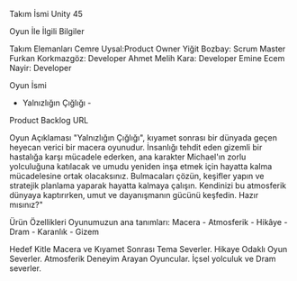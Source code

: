 Takım İsmi
Unity 45

Oyun İle İlgili Bilgiler

Takım Elemanları
Cemre Uysal:Product Owner
Yiğit Bozbay: Scrum Master
Furkan Korkmazgöz: Developer
Ahmet Melih Kara: Developer
Emine Ecem Nayir: Developer

Oyun İsmi
- Yalnızlığın Çığlığı - 

Product Backlog URL


Oyun Açıklaması
"Yalnızlığın Çığlığı", kıyamet sonrası bir dünyada geçen heyecan verici bir macera oyunudur. İnsanlığı tehdit eden gizemli bir hastalığa karşı mücadele ederken, ana karakter Michael'ın zorlu yolculuğuna katılacak ve umudu yeniden inşa etmek için hayatta kalma mücadelesine ortak olacaksınız. Bulmacaları çözün, keşifler yapın ve stratejik planlama yaparak hayatta kalmaya çalışın. Kendinizi bu atmosferik dünyaya kaptırırken, umut ve dayanışmanın gücünü keşfedin. Hazır mısınız?" 


Ürün Özellikleri
Oyunumuzun ana tanımları: Macera - Atmosferik - Hikâye - Dram - Karanlık - Gizem

Hedef Kitle
Macera ve Kıyamet Sonrası Tema Severler.
Hikaye Odaklı Oyun Severler.
Atmosferik Deneyim Arayan Oyuncular.
İçsel yolculuk ve Dram severler.
